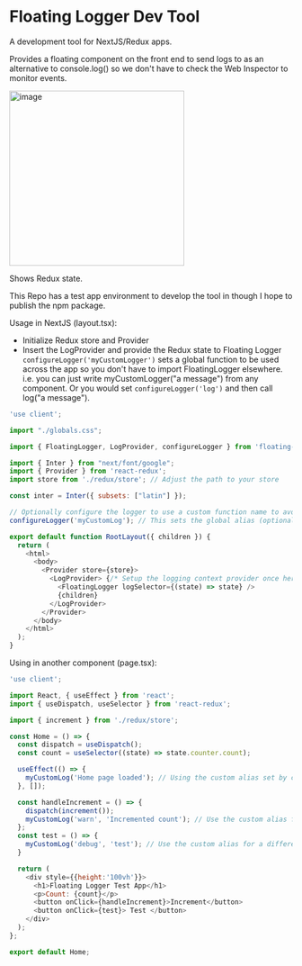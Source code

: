# Floating Logger Dev Tool

A development tool for NextJS/Redux apps.

Provides a floating component on the front end to send logs to as an alternative to console.log() so we don't have to check the Web Inspector to monitor events.

<img width="311" alt="image" src="https://github.com/user-attachments/assets/f1b46199-6f36-40f1-822f-f76ca2df26ee">

Shows Redux state.

This Repo has a test app environment to develop the tool in though I hope to publish the npm package.

Usage in NextJS (layout.tsx):
- Initialize Redux store and Provider
- Insert the LogProvider and provide the Redux state to Floating Logger
`configureLogger('myCustomLogger')` sets a global function to be used across the app so you don't have to import FloatingLogger elsewhere. i.e. you can just write myCustomLogger("a message") from any component. Or you would set `configureLogger('log')` and then call log("a message").
```js
'use client';

import "./globals.css";

import { FloatingLogger, LogProvider, configureLogger } from 'floating-logger'; // Import from your package

import { Inter } from "next/font/google";
import { Provider } from 'react-redux';
import store from './redux/store'; // Adjust the path to your store

const inter = Inter({ subsets: ["latin"] });

// Optionally configure the logger to use a custom function name to avoid conflicts
configureLogger('myCustomLog'); // This sets the global alias (optional)

export default function RootLayout({ children }) {
  return (
    <html>
      <body>
        <Provider store={store}>
          <LogProvider> {/* Setup the logging context provider once here */}
            <FloatingLogger logSelector={(state) => state} />
            {children}
          </LogProvider>
        </Provider>
      </body>
    </html>
  );
}
```
Using in another component (page.tsx):
```js
'use client';

import React, { useEffect } from 'react';
import { useDispatch, useSelector } from 'react-redux';

import { increment } from './redux/store';

const Home = () => {
  const dispatch = useDispatch();
  const count = useSelector((state) => state.counter.count);

  useEffect(() => {
    myCustomLog('Home page loaded'); // Using the custom alias set by configureLogger
  }, []);

  const handleIncrement = () => {
    dispatch(increment());
    myCustomLog('warn', 'Incremented count'); // Use the custom alias for a different level
  };
  const test = () => {
    myCustomLog('debug', 'test'); // Use the custom alias for a different level
  }

  return (
    <div style={{height:'100vh'}}>
      <h1>Floating Logger Test App</h1>
      <p>Count: {count}</p>
      <button onClick={handleIncrement}>Increment</button>
      <button onClick={test}> Test </button>
    </div>
  );
};

export default Home;
```
